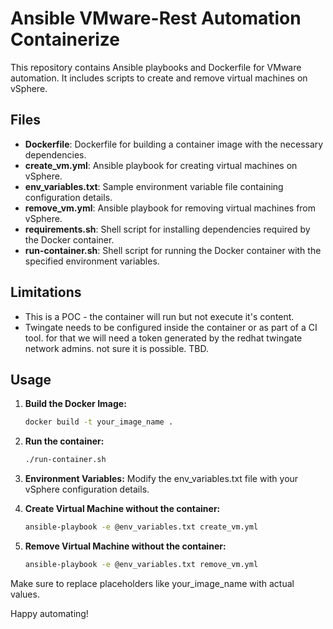 # Ansible VMware-Rest Automation Containerize
This repository contains Ansible playbooks and Dockerfile for VMware automation. It includes scripts to create and remove virtual machines on vSphere.

## Files

- **Dockerfile**: Dockerfile for building a container image with the necessary dependencies.
- **create_vm.yml**: Ansible playbook for creating virtual machines on vSphere.
- **env_variables.txt**: Sample environment variable file containing configuration details.
- **remove_vm.yml**: Ansible playbook for removing virtual machines from vSphere.
- **requirements.sh**: Shell script for installing dependencies required by the Docker container.
- **run-container.sh**: Shell script for running the Docker container with the specified environment variables.

## Limitations
- This is a POC - the container will run but not execute it's content.
- Twingate needs to be configured inside the container or as part of a CI tool. for that we will need
  a token generated by the redhat twingate network admins. not sure it is possible. TBD.

## Usage

1. **Build the Docker Image:**
   ```bash
   docker build -t your_image_name .

2. **Run the container:**
   ```bash
   ./run-container.sh

3. **Environment Variables:**
   Modify the env_variables.txt file with your vSphere configuration details.

4. **Create Virtual Machine without the container:**
   ```bash
   ansible-playbook -e @env_variables.txt create_vm.yml

5. **Remove Virtual Machine without the container:**
   ```bash
   ansible-playbook -e @env_variables.txt remove_vm.yml

Make sure to replace placeholders like your_image_name with actual values.

Happy automating!


